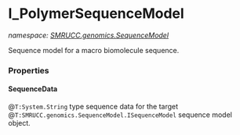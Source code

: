 ﻿# I_PolymerSequenceModel
_namespace: [SMRUCC.genomics.SequenceModel](./index.md)_

Sequence model for a macro biomolecule sequence.




### Properties

#### SequenceData
@``T:System.String`` type sequence data for the target @``T:SMRUCC.genomics.SequenceModel.ISequenceModel`` sequence model object.
